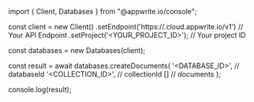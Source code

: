 import { Client, Databases } from "@appwrite.io/console";

const client = new Client()
    .setEndpoint('https://<REGION>.cloud.appwrite.io/v1') // Your API Endpoint
    .setProject('<YOUR_PROJECT_ID>'); // Your project ID

const databases = new Databases(client);

const result = await databases.createDocuments(
    '<DATABASE_ID>', // databaseId
    '<COLLECTION_ID>', // collectionId
    [] // documents
);

console.log(result);
